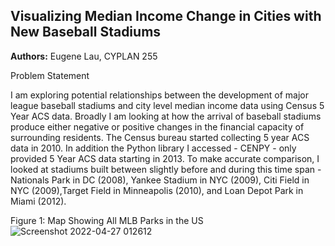 ## Visualizing Median Income Change in Cities with New Baseball Stadiums

**Authors:** Eugene Lau, CYPLAN 255

Problem Statement

I am exploring potential relationships between the development of major league baseball stadiums and city level median income data using Census 5 Year ACS data. Broadly I am looking at how the arrival of baseball stadiums produce either negative or positive changes in the financial capacity of surrounding residents. The Census bureau started collecting 5 year ACS data in 2010. In addition the Python library I accessed - CENPY - only provided 5 Year ACS data starting in 2013. To make accurate comparison, I looked at stadiums built between slightly before and during this time span - Nationals Park in DC (2008), Yankee Stadium in NYC (2009), Citi Field in NYC (2009),Target Field in Minneapolis (2010), and Loan Depot Park in Miami (2012). 

Figure 1: Map Showing All MLB Parks in the US
![Screenshot 2022-04-27 012612](https://user-images.githubusercontent.com/98058718/167546116-f3f9b512-726a-4de1-8bc9-0ac9f17a6899.jpg)
